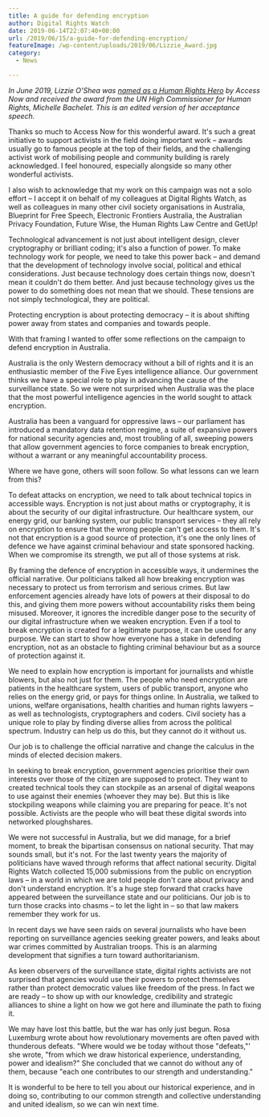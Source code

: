 ```yaml
---
title: A guide for defending encryption
author: Digital Rights Watch
date: 2019-06-14T22:07:40+00:00
url: /2019/06/15/a-guide-for-defending-encryption/
featureImage: /wp-content/uploads/2019/06/Lizzie_Award.jpg
category:
  - News

---
```

_In June 2019, Lizzie O'Shea was [named as a Human Rights Hero][1] by Access Now and received the award from the UN High Commissioner for Human Rights, Michelle Bachelet. This is an edited version of her acceptance speech._

Thanks so much to Access Now for this wonderful award. It's such a great initiative to support activists in the field doing important work – awards usually go to famous people at the top of their fields, and the challenging activist work of mobilising people and community building is rarely acknowledged. I feel honoured, especially alongside so many other wonderful activists.

I also wish to acknowledge that my work on this campaign was not a solo effort – I accept it on behalf of my colleagues at Digital Rights Watch, as well as colleagues in many other civil society organisations in Australia, Blueprint for Free Speech, Electronic Frontiers Australia, the Australian Privacy Foundation, Future Wise, the Human Rights Law Centre and GetUp!

Technological advancement is not just about intelligent design, clever cryptography or brilliant coding; it's also a function of power. To make technology work for people, we need to take this power back – and demand that the development of technology involve social, political and ethical considerations. Just because technology does certain things now, doesn't mean it couldn't do them better. And just because technology gives us the power to do something does not mean that we should. These tensions are not simply technological, they are political.

Protecting encryption is about protecting democracy – it is about shifting power away from states and companies and towards people.

With that framing I wanted to offer some reflections on the campaign to defend encryption in Australia.

Australia is the only Western democracy without a bill of rights and it is an enthusiastic member of the Five Eyes intelligence alliance. Our government thinks we have a special role to play in advancing the cause of the surveillance state. So we were not surprised when Australia was the place that the most powerful intelligence agencies in the world sought to attack encryption.

Australia has been a vanguard for oppressive laws – our parliament has introduced a mandatory data retention regime, a suite of expansive powers for national security agencies and, most troubling of all, sweeping powers that allow government agencies to force companies to break encryption, without a warrant or any meaningful accountability process.

Where we have gone, others will soon follow. So what lessons can we learn from this?

To defeat attacks on encryption, we need to talk about technical topics in accessible ways. Encryption is not just about maths or cryptography, it is about the security of our digital infrastructure. Our healthcare system, our energy grid, our banking system, our public transport services – they all rely on encryption to ensure that the wrong people can't get access to them. It's not that encryption is a good source of protection, it's one the only lines of defence we have against criminal behaviour and state sponsored hacking. When we compromise its strength, we put all of those systems at risk.

By framing the defence of encryption in accessible ways, it undermines the official narrative. Our politicians talked all how breaking encryption was necessary to protect us from terrorism and serious crimes. But law enforcement agencies already have lots of powers at their disposal to do this, and giving them more powers without accountability risks them being misused. Moreover, it ignores the incredible danger pose to the security of our digital infrastructure when we weaken encryption. Even if a tool to break encryption is created for a legitimate purpose, it can be used for any purpose. We can start to show how everyone has a stake in defending encryption, not as an obstacle to fighting criminal behaviour but as a source of protection against it.

We need to explain how encryption is important for journalists and whistle blowers, but also not just for them. The people who need encryption are patients in the healthcare system, users of public transport, anyone who relies on the energy grid, or pays for things online. In Australia, we talked to unions, welfare organisations, health charities and human rights lawyers – as well as technologists, cryptographers and coders. Civil society has a unique role to play by finding diverse allies from across the political spectrum. Industry can help us do this, but they cannot do it without us.

Our job is to challenge the official narrative and change the calculus in the minds of elected decision makers.

In seeking to break encryption, government agencies prioritise their own interests over those of the citizen are supposed to protect. They want to created technical tools they can stockpile as an arsenal of digital weapons to use against their enemies (whoever they may be). But this is like stockpiling weapons while claiming you are preparing for peace. It's not possible. Activists are the people who will beat these digital swords into networked ploughshares.

We were not successful in Australia, but we did manage, for a brief moment, to break the bipartisan consensus on national security. That may sounds small, but it's not. For the last twenty years the majority of politicians have waved through reforms that affect national security. Digital Rights Watch collected 15,000 submissions from the public on encryption laws – in a world in which we are told people don't care about privacy and don't understand encryption. It's a huge step forward that cracks have appeared between the surveillance state and our politicians. Our job is to turn those cracks into chasms – to let the light in – so that law makers remember they work for us.

In recent days we have seen raids on several journalists who have been reporting on surveillance agencies seeking greater powers, and leaks about war crimes committed by Australian troops. This is an alarming development that signifies a turn toward authoritarianism.

As keen observers of the surveillance state, digital rights activists are not surprised that agencies would use their powers to protect themselves rather than protect democratic values like freedom of the press. In fact we are ready – to show up with our knowledge, credibility and strategic alliances to shine a light on how we got here and illuminate the path to fixing it.

We may have lost this battle, but the war has only just begun. Rosa Luxemburg wrote about how revolutionary movements are often paved with thunderous defeats. "Where would we be today without those "defeats,"' she wrote, "from which we draw historical experience, understanding, power and idealism?" She concluded that we cannot do without any of them, because "each one contributes to our strength and understanding."

It is wonderful to be here to tell you about our historical experience, and in doing so, contributing to our common strength and collective understanding and united idealism, so we can win next time.

 [1]: https://www.accessnow.org/heroes-villains-awards/
